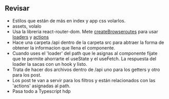 ## Revisar 

- Estilos que están de más en index y app css volarlos.
- assets, volalo
- Usa la libreria react-router-dom. Mete [createBrowseroutes](https://reactrouter.com/6.28.1/routers/create-browser-router) para usar [loaders](https://reactrouter.com/6.28.1/route/loader) y [actions](https://reactrouter.com/6.28.1/route/action)
- Hace una carpeta /api dentro de la carpeta src para abtraer la forma de obtener la informacion que llena el componente.
- Cuando uses el 'loader' del path que le asignas al componente fijate que te permite ahorrarte el useState y el useFetch. La respuesta del loader la sacas con un hook y listo. 
- Trata de hacer dos archivos dentro de /api uno para los getters y otro para los post. 
- Los post te van a servir para los filtros y están relacionados con las 'actions' asignadas al path. 
- Pasa todo a Typescript hdp 

